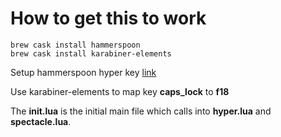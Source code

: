 # How to get this to work

    brew cask install hammerspoon
    brew cask install karabiner-elements

Setup hammerspoon hyper key [link](https://kalis.me/setup-hyper-key-hammerspoon-macos/)

Use karabiner-elements to map key **caps_lock** to **f18**

The **init.lua** is the initial main file which calls into **hyper.lua** and **spectacle.lua**.
